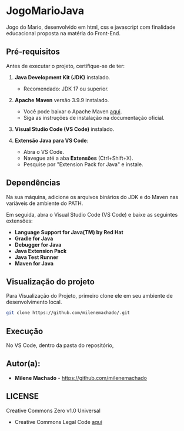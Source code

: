 # JogoMarioJava
Jogo do Mario, desenvolvido em html, css e javascript com finalidade educacional proposta na matéria do Front-End. 
## Pré-requisitos

Antes de executar o projeto, certifique-se de ter:

1. **Java Development Kit (JDK)** instalado.
   - Recomendado: JDK 17 ou superior.
   
2. **Apache Maven** versão 3.9.9 instalado.
   - Você pode baixar o Apache Maven [aqui](https://maven.apache.org/download.cgi).
   - Siga as instruções de instalação na documentação oficial.

3. **Visual Studio Code (VS Code)** instalado.

4. **Extensão Java para VS Code**:
   - Abra o VS Code.
   - Navegue até a aba **Extensões** (Ctrl+Shift+X).
   - Pesquise por "Extension Pack for Java" e instale.

## Dependências

Na sua máquina, adicione os arquivos binários do JDK e do Maven nas variáveis de ambiente do PATH.

Em seguida, abra o Visual Studio Code (VS Code) e baixe as seguintes extensões:

- **Language Support for Java(TM) by Red Hat**
- **Gradle for Java**
- **Debugger for Java**
- **Java Extension Pack**
- **Java Test Runner**
- **Maven for Java**
  
## Visualização do projeto 
Para Visualização do Projeto, primeiro clone ele em seu ambiente de desenvolvimento local.

```bash 
git clone https://github.com/milenemachado/.git 
```
## Execução

No VS Code, dentro da pasta do repositório,

## Autor(a):

- **Milene Machado** - https://github.com/milenemachado

## LICENSE

Creative Commons Zero v1.0 Universal
- Creative Commons Legal Code [aqui](https://github.com/milenemachado/JogoMarioJava/blob/main/LICENSE)
